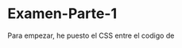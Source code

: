 # Examen-Parte-1
Para empezar, he puesto el CSS entre el codigo de <style> 
Despues he copiado el texto y lo he puesto en el Visual Studio Code
A continuacion he tenido que realizar cambios a base de comandos para hacer que el texto tenga una apariencia similar a el enunciado
Los comandos que he puesto han sido por ejemplo:
Poner el texto en negrita <strong>
Realizar saltos de linea en el texto <br>
Poner un enunciado como titulo <h1> o <h2> 
Poner elementos en una lista <li>
Representar un periodo especifico en el tiempo <time>
Insertar un enlace para acceder a paginas de internet <a>
Marcar palabraas con con cursiva <em>
Simular los espaciados del tabulador <dd>
